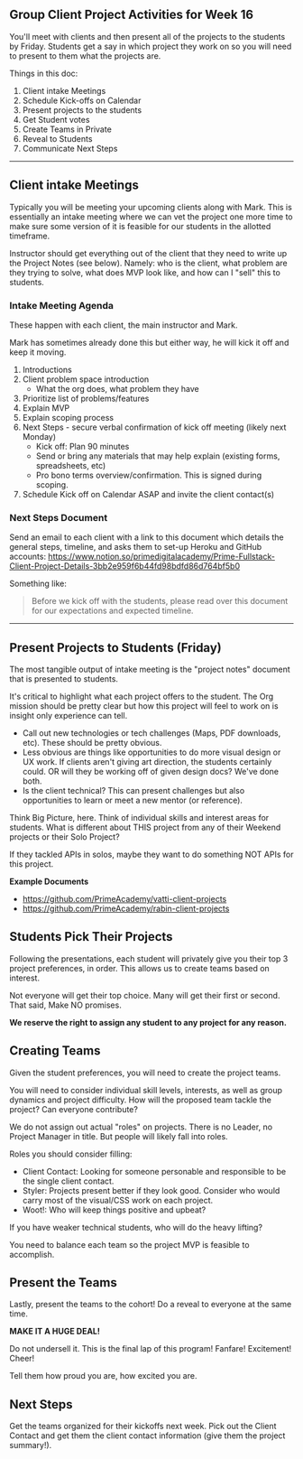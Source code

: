 ## Group Client Project Activities for Week 16

You'll meet with clients and then present all of the projects to the students by Friday. Students get a say in which project they work on so you will need to present to them what the projects are.

Things in this doc:

1. Client intake Meetings
2. Schedule Kick-offs on Calendar
3. Present projects to the students
4. Get Student votes
5. Create Teams in Private
6. Reveal to Students
7. Communicate Next Steps

---

## Client intake Meetings
Typically you will be meeting your upcoming clients along with Mark. This is essentially an intake meeting where we can vet the project one more time to make sure some version of it is feasible for our students in the allotted timeframe.

Instructor should get everything out of the client that they need to write up the Project Notes (see below). Namely: who is the client, what problem are they trying to solve, what does MVP look like, and how can I "sell" this to students.


### Intake Meeting Agenda
These happen with each client, the main instructor and Mark.

Mark has sometimes already done this but either way, he will kick it off and keep it moving.

1. Introductions
2. Client problem space introduction
    - What the org does, what problem they have
3. Prioritize list of problems/features
4. Explain MVP
5. Explain scoping process
6. Next Steps - secure verbal confirmation of kick off meeting (likely next Monday)
    - Kick off: Plan 90 minutes
    - Send or bring any materials that may help explain (existing forms, spreadsheets, etc)
    - Pro bono terms overview/confirmation. This is signed during scoping.
7. Schedule Kick off on Calendar ASAP and invite the client contact(s)

### Next Steps Document
Send an email to each client with a link to this document which details the general steps, timeline, and asks them to set-up Heroku and GitHub accounts: https://www.notion.so/primedigitalacademy/Prime-Fullstack-Client-Project-Details-3bb2e959f6b44fd98bdfd86d764bf5b0

Something like:

> Before we kick off with the students, please read over this document for our expectations and expected timeline.

---

## Present Projects to Students (Friday)
The most tangible output of intake meeting is the "project notes" document that is presented to students.

It's critical to highlight what each project offers to the student. The Org mission should be pretty clear but how this project will feel to work on is insight only experience can tell.

- Call out new technologies or tech challenges (Maps, PDF downloads, etc). These should be pretty obvious.
- Less obvious are things like opportunities to do more visual design or UX work. If clients aren't giving art direction, the students certainly could. OR will they be working off of given design docs? We've done both.
- Is the client technical? This can present challenges but also opportunities to learn or meet a new mentor (or reference).

Think Big Picture, here. Think of individual skills and interest areas for students. What is different about THIS project from any of their Weekend projects or their Solo Project?

If they tackled APIs in solos, maybe they want to do something NOT APIs for this project.

**Example Documents**

- https://github.com/PrimeAcademy/vatti-client-projects
- https://github.com/PrimeAcademy/rabin-client-projects


## Students Pick Their Projects
Following the presentations, each student will privately give you their top 3 project preferences, in order. This allows us to create teams based on interest.

Not everyone will get their top choice. Many will get their first or second. That said, Make NO promises.

**We reserve the right to assign any student to any project for any reason.** 


## Creating Teams
Given the student preferences, you will need to create the project teams.

You will need to consider individual skill levels, interests, as well as group dynamics and project difficulty. How will the proposed team tackle the project? Can everyone contribute?

We do not assign out actual "roles" on projects. There is no Leader, no Project Manager in title. But people will likely fall into roles.

Roles you should consider filling:

- Client Contact: Looking for someone personable and responsible to be the single client contact.
- Styler: Projects present better if they look good. Consider who would carry most of the visual/CSS work on each project.
- Woot!: Who will keep things positive and upbeat?

If you have weaker technical students, who will do the heavy lifting?

You need to balance each team so the project MVP is feasible to accomplish.


## Present the Teams
Lastly, present the teams to the cohort! Do a reveal to everyone at the same time.

**MAKE IT A HUGE DEAL!**

Do not undersell it. This is the final lap of this program! Fanfare! Excitement!  Cheer!

Tell them how proud you are, how excited you are. 


## Next Steps
Get the teams organized for their kickoffs next week. Pick out the Client Contact and get them the client contact information (give them the project summary!).